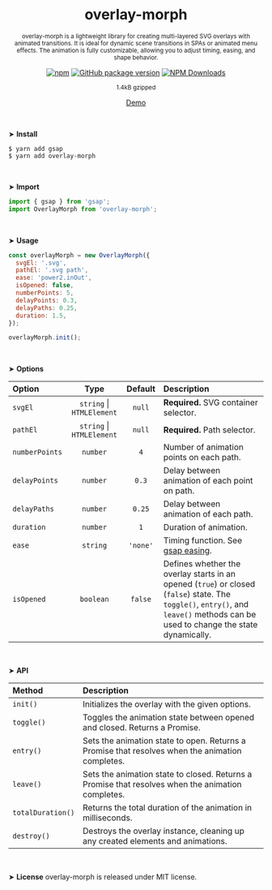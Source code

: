 <div align="center">
<br>

<h1>overlay-morph</h1>

<p><sup>overlay-morph is a lightweight library for creating multi-layered SVG overlays with animated transitions. It is ideal for dynamic scene transitions in SPAs or animated menu effects. The animation is fully customizable, allowing you to adjust timing, easing, and shape behavior.</p>

[![npm](https://img.shields.io/npm/v/overlay-morph.svg?colorB=brightgreen)](https://www.npmjs.com/package/overlay-morph)
[![GitHub package version](https://img.shields.io/github/package-json/v/ux-ui-pro/overlay-morph.svg)](https://github.com/ux-ui-pro/overlay-morph)
[![NPM Downloads](https://img.shields.io/npm/dm/overlay-morph.svg?style=flat)](https://www.npmjs.org/package/overlay-morph)

<sup>1.4kB gzipped</sup>

<a href="https://codepen.io/ux-ui/full/Jjervqg">Demo</a>

</div>
<br>

&#10148; **Install**
```console
$ yarn add gsap
$ yarn add overlay-morph
```
<br>

&#10148; **Import**
```javascript
import { gsap } from 'gsap';
import OverlayMorph from 'overlay-morph';
```
<br>

&#10148; **Usage**
```javascript
const overlayMorph = new OverlayMorph({
  svgEl: '.svg',
  pathEl: '.svg path',
  ease: 'power2.inOut',
  isOpened: false,
  numberPoints: 5,
  delayPoints: 0.3,
  delayPaths: 0.25,
  duration: 1.5,
});

overlayMorph.init();
```
<br>

&#10148; **Options**

| Option         |             Type              | Default  | Description                                                                                                                                                                       |
|:---------------|:-----------------------------:|:--------:|:----------------------------------------------------------------------------------------------------------------------------------------------------------------------------------|
| `svgEl`        | `string` &vert; `HTMLElement` |  `null`  | **Required.** SVG container selector.                                                                                                                                             |
| `pathEl`       | `string` &vert; `HTMLElement` |  `null`  | **Required.** Path selector.                                                                                                                                                      |
| `numberPoints` |           `number`            |   `4`    | Number of animation points on each path.                                                                                                                                          |
| `delayPoints`  |           `number`            |  `0.3`   | Delay between animation of each point on path.                                                                                                                                    |
| `delayPaths`   |           `number`            |  `0.25`  | Delay between animation of each path.                                                                                                                                             |
| `duration`     |           `number`            |   `1`    | Duration of animation.                                                                                                                                                            |
| `ease`         |           `string`            | `'none'` | Timing function. See [gsap easing](https://greensock.com/docs/v3/Eases).                                                                                                          |
| `isOpened`     |           `boolean`           | `false`  | Defines whether the overlay starts in an opened (`true`) or closed (`false`) state. The `toggle()`, `entry()`, and `leave()` methods can be used to change the state dynamically. |
<br>

&#10148; **API**

| Method                  | Description                                                                                       |
|:------------------------|:--------------------------------------------------------------------------------------------------|
| `init()`                | Initializes the overlay with the given options.                                                   |
| `toggle()`              | Toggles the animation state between opened and closed. Returns a Promise.                         |
| `entry()`               | Sets the animation state to open. Returns a Promise that resolves when the animation completes.   |
| `leave()`               | Sets the animation state to closed. Returns a Promise that resolves when the animation completes. |
| `totalDuration()`       | Returns the total duration of the animation in milliseconds.                                      |
| `destroy()`             | Destroys the overlay instance, cleaning up any created elements and animations.                   |
<br>

&#10148; **License**
overlay-morph is released under MIT license.
